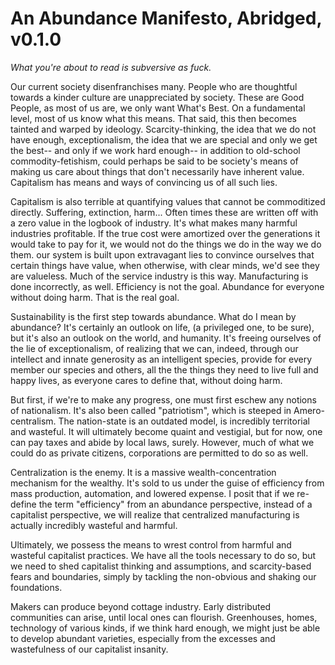 # An Abundance Manifesto, Abridged, v0.1.0

_What you're about to read is subversive as fuck._

Our current society disenfranchises many. People who are thoughtful towards a kinder culture are unappreciated by society. These are Good People, as most of us are, we only want What's Best. On a fundamental level, most of us know what this means. That said, this then becomes tainted and warped by ideology. Scarcity-thinking, the idea that we do not have enough, exceptionalism, the idea that we are special and only we get the best-- and only if we work hard enough-- in addition to old-school commodity-fetishism, could perhaps be said to be society's means of making us care about things that don't necessarily have inherent value. Capitalism has means and ways of convincing us of all such lies.

Capitalism is also terrible at quantifying values that cannot be commoditized directly. Suffering, extinction, harm... Often times these are written off with a zero value in the logbook of industry. It's what makes many harmful industries profitable. If the true cost were amortized over the generations it would take to pay for it, we would not do the things we do in the way we do them. our system is built upon extravagant lies to convince ourselves that certain things have value, when otherwise, with clear minds, we'd see they are valueless. Much of the service industry is this way. Manufacturing is done incorrectly, as well. Efficiency is not the goal. Abundance for everyone without doing harm. That is the real goal.

Sustainability is the first step towards abundance. What do I mean by abundance? It's certainly an outlook on life, (a privileged one, to be sure), but it's also an outlook on the world, and humanity. It's freeing ourselves of the lie of exceptionalism, of realizing that we can, indeed, through our intellect and innate generosity as an intelligent species, provide for every member our species and others, all the the things they need to live full and happy lives, as everyone cares to define that, without doing harm.

But first, if we're to make any progress, one must first eschew any notions of nationalism. It's also been called "patriotism", which is steeped in Amero-centralism. The nation-state is an outdated model, is incredibly territorial and wasteful. It will ultimately become quaint and vestigial, but for now, one can pay taxes and abide by local laws, surely. However, much of what we could do as private citizens, corporations are permitted to do so as well.

Centralization is the enemy. It is a massive wealth-concentration mechanism for the wealthy. It's sold to us under the guise of efficiency from mass production, automation, and lowered expense. I posit that if we re-define the term "efficiency" from an abundance perspective, instead of a capitalist perspective, we will realize that centralized manufacturing is actually incredibly wasteful and harmful.

Ultimately, we possess the means to wrest control from harmful and wasteful capitalist practices. We have all the tools necessary to do so, but we need to shed capitalist thinking and assumptions, and scarcity-based fears and boundaries, simply by tackling the non-obvious and shaking our foundations.

Makers can produce beyond cottage industry. Early distributed communities can arise, until local ones can flourish. Greenhouses, homes, technology of various kinds, if we think hard enough, we might just be able to develop abundant varieties, especially from the excesses and wastefulness of our capitalist insanity.

